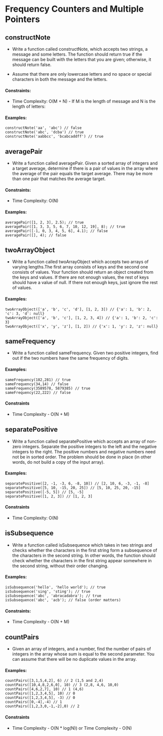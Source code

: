 # Frequency Counters and Multiple Pointers

## constructNote
* Write a function called constructNote, which accepts two strings, a message and some letters. The function should return true if the message can be built with the letters that you are given; otherwise, it should return false.

* Assume that there are only lowercase letters and no space or special characters in both the message and the letters.

#### Constraints:

* Time Complexity: O(M + N) - If M is the length of message and N is the length of letters:

#### Examples:
```
constructNote('aa', 'abc') // false
constructNote('abc', 'dcba') // true
constructNote('aabbcc', 'bcabcaddff') // true
```

## averagePair
* Write a function called averagePair. Given a sorted array of integers and a target average, determine if there is a pair of values in the array where the average of the pair equals the target average. There may be more than one pair that matches the average target.

#### Constraints:

* Time Complexity: O(N)

#### Examples:
```
averagePair([1, 2, 3], 2.5); // true
averagePair([1, 3, 3, 5, 6, 7, 10, 12, 19], 8); // true
averagePair([-1, 0, 3, 4, 5, 6], 4.1); // false
averagePair([], 4); // false
```

## twoArrayObject
* Write a function called twoArrayObject which accepts two arrays of varying lengths.The first array consists of keys and the second one consists of values. Your function should return an object created from the keys and values. If there are not enough values, the rest of keys should have a value of null. If there not enough keys, just ignore the rest of values.

#### Examples:
```
twoArrayObject(['a', 'b', 'c', 'd'], [1, 2, 3]) // {'a': 1, 'b': 2, 'c': 3, 'd': null}
twoArrayObject(['a', 'b', 'c'], [1, 2, 3, 4]) // {'a': 1, 'b': 2, 'c': 3}
twoArrayObject(['x', 'y', 'z'], [1, 2]) // {'x': 1, 'y': 2, 'z': null}
```

## sameFrequency
* Write a function called sameFrequency. Given two positive integers, find out if the two numbers have the same frequency of digits.

#### Examples:
```
sameFrequency(182,281) // true
sameFrequency(34,14) // false
sameFrequency(3589578, 5879385) // true
sameFrequency(22,222) // false
```

#### Constraints

* Time Complexity - O(N + M)

## separatePositive
* Write a function called separatePositive which accepts an array of non-zero integers. Separate the positive integers to the left and the negative integers to the right. The positive numbers and negative numbers need not be in sorted order. The problem should be done in place (in other words, do not build a copy of the input array).

#### Examples:
```
separatePositive([2, -1, -3, 6, -8, 10]) // [2, 10, 6, -3, -1, -8]
separatePositive([5, 10, -15, 20, 25]) // [5, 10, 25, 20, -15]
separatePositive([-5, 5]) // [5, -5]
separatePositive([1, 2, 3]) // [1, 2, 3]
```

#### Constraints

* Time Complexity: O(N)

## isSubsequence
* Write a function called isSubsequence which takes in two strings and checks whether the characters in the first string form a subsequence of the characters in the second string. In other words, the function should check whether the characters in the first string appear somewhere in the second string, without their order changing.

#### Examples:
```
isSubsequence('hello', 'hello world'); // true
isSubsequence('sing', 'sting'); // true
isSubsequence('abc', 'abracadabra'); // true
isSubsequence('abc', 'acb'); // false (order matters)
```

#### Constraints:

* Time Complexity - O(N + M)

## countPairs
* Given an array of integers, and a number, find the number of pairs of integers in the array whose sum is equal to the second parameter. You can assume that there will be no duplicate values in the array.

#### Examples:
```
countPairs([3,1,5,4,2], 6) // 2 (1,5 and 2,4)
countPairs([10,4,8,2,6,0], 10) // 3 (2,8, 4,6, 10,0)
countPairs([4,6,2,7], 10) // 1 (4,6)
countPairs([1,2,3,4,5], 10) // 0
countPairs([1,2,3,4,5], -3) // 0
countPairs([0,-4],-4) // 1
countPairs([1,2,3,0,-1,-2],0) // 2
```

#### Constraints

* Time Complexity - O(N * log(N)) or Time Complexity - O(N)
